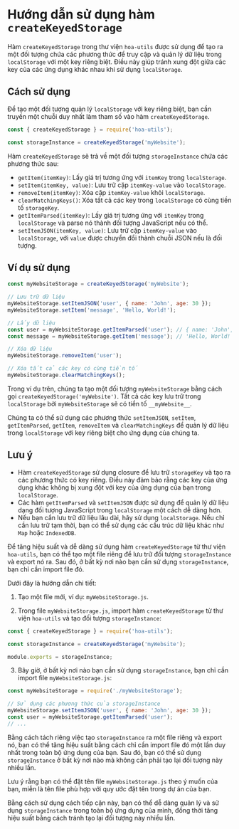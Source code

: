 # Hướng dẫn sử dụng hàm `createKeyedStorage`

Hàm `createKeyedStorage` trong thư viện `hoa-utils` được sử dụng để tạo ra một đối tượng chứa các phương thức để truy cập và quản lý dữ liệu trong `localStorage` với một key riêng biệt. Điều này giúp tránh xung đột giữa các key của các ứng dụng khác nhau khi sử dụng `localStorage`.

## Cách sử dụng

Để tạo một đối tượng quản lý `localStorage` với key riêng biệt, bạn cần truyền một chuỗi duy nhất làm tham số vào hàm `createKeyedStorage`.

```javascript
const { createKeyedStorage } = require('hoa-utils');

const storageInstance = createKeyedStorage('myWebsite');
```

Hàm `createKeyedStorage` sẽ trả về một đối tượng `storageInstance` chứa các phương thức sau:

- `getItem(itemKey)`: Lấy giá trị tương ứng với `itemKey` trong `localStorage`.
- `setItem(itemKey, value)`: Lưu trữ cặp `itemKey-value` vào `localStorage`.
- `removeItem(itemKey)`: Xóa cặp `itemKey-value` khỏi `localStorage`.
- `clearMatchingKeys()`: Xóa tất cả các key trong `localStorage` có cùng tiền tố `storageKey`.
- `getItemParsed(itemKey)`: Lấy giá trị tương ứng với `itemKey` trong `localStorage` và parse nó thành đối tượng JavaScript nếu có thể.
- `setItemJSON(itemKey, value)`: Lưu trữ cặp `itemKey-value` vào `localStorage`, với `value` được chuyển đổi thành chuỗi JSON nếu là đối tượng.

## Ví dụ sử dụng

```javascript
const myWebsiteStorage = createKeyedStorage('myWebsite');

// Lưu trữ dữ liệu
myWebsiteStorage.setItemJSON('user', { name: 'John', age: 30 });
myWebsiteStorage.setItem('message', 'Hello, World!');

// Lấy dữ liệu
const user = myWebsiteStorage.getItemParsed('user'); // { name: 'John', age: 30 }
const message = myWebsiteStorage.getItem('message'); // 'Hello, World!'

// Xóa dữ liệu
myWebsiteStorage.removeItem('user');

// Xóa tất cả các key có cùng tiền tố
myWebsiteStorage.clearMatchingKeys();
```

Trong ví dụ trên, chúng ta tạo một đối tượng `myWebsiteStorage` bằng cách gọi `createKeyedStorage('myWebsite')`. Tất cả các key lưu trữ trong `localStorage` bởi `myWebsiteStorage` sẽ có tiền tố `__myWebsite__`.

Chúng ta có thể sử dụng các phương thức `setItemJSON`, `setItem`, `getItemParsed`, `getItem`, `removeItem` và `clearMatchingKeys` để quản lý dữ liệu trong `localStorage` với key riêng biệt cho ứng dụng của chúng ta.

## Lưu ý

- Hàm `createKeyedStorage` sử dụng closure để lưu trữ `storageKey` và tạo ra các phương thức có key riêng. Điều này đảm bảo rằng các key của ứng dụng khác không bị xung đột với key của ứng dụng của bạn trong `localStorage`.
- Các hàm `getItemParsed` và `setItemJSON` được sử dụng để quản lý dữ liệu dạng đối tượng JavaScript trong `localStorage` một cách dễ dàng hơn.
- Nếu bạn cần lưu trữ dữ liệu lâu dài, hãy sử dụng `localStorage`. Nếu chỉ cần lưu trữ tạm thời, bạn có thể sử dụng các cấu trúc dữ liệu khác như `Map` hoặc `IndexedDB`.

Để tăng hiệu suất và dễ dàng sử dụng hàm `createKeyedStorage` từ thư viện `hoa-utils`, bạn có thể tạo một file riêng để lưu trữ đối tượng `storageInstance` và export nó ra. Sau đó, ở bất kỳ nơi nào bạn cần sử dụng `storageInstance`, bạn chỉ cần import file đó.

Dưới đây là hướng dẫn chi tiết:

1. Tạo một file mới, ví dụ: `myWebsiteStorage.js`.

2. Trong file `myWebsiteStorage.js`, import hàm `createKeyedStorage` từ thư viện `hoa-utils` và tạo đối tượng `storageInstance`:

```javascript
const { createKeyedStorage } = require('hoa-utils');

const storageInstance = createKeyedStorage('myWebsite');

module.exports = storageInstance;
```

3. Bây giờ, ở bất kỳ nơi nào bạn cần sử dụng `storageInstance`, bạn chỉ cần import file `myWebsiteStorage.js`:

```javascript
const myWebsiteStorage = require('./myWebsiteStorage');

// Sử dụng các phương thức của storageInstance
myWebsiteStorage.setItemJSON('user', { name: 'John', age: 30 });
const user = myWebsiteStorage.getItemParsed('user');
// ...
```

Bằng cách tách riêng việc tạo `storageInstance` ra một file riêng và export nó, bạn có thể tăng hiệu suất bằng cách chỉ cần import file đó một lần duy nhất trong toàn bộ ứng dụng của bạn. Sau đó, bạn có thể sử dụng `storageInstance` ở bất kỳ nơi nào mà không cần phải tạo lại đối tượng này nhiều lần.

Lưu ý rằng bạn có thể đặt tên file `myWebsiteStorage.js` theo ý muốn của bạn, miễn là tên file phù hợp với quy ước đặt tên trong dự án của bạn.

Bằng cách sử dụng cách tiếp cận này, bạn có thể dễ dàng quản lý và sử dụng `storageInstance` trong toàn bộ ứng dụng của mình, đồng thời tăng hiệu suất bằng cách tránh tạo lại đối tượng này nhiều lần.
